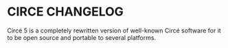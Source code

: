 # CIRCE CHANGELOG

Circé 5 is a completely rewritten version of well-known Circé software for it 
to be open source and portable to several platforms. 
